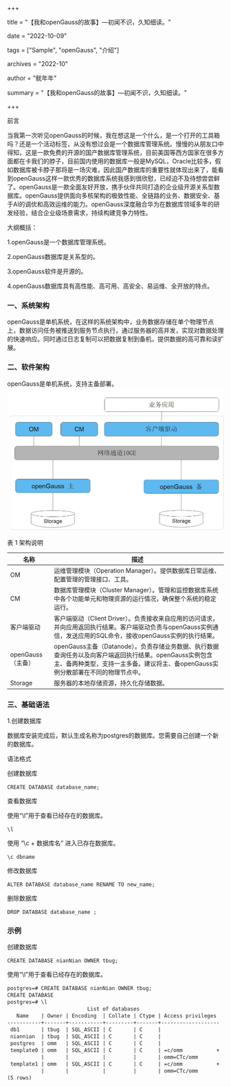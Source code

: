 +++

title = "【我和openGauss的故事】—初闻不识，久知细读。"

date = "2022-10-09"

tags = ["Sample", "openGauss", "介绍"]

archives = "2022-10"

author = "鱿年年"

summary = "【我和openGauss的故事】—初闻不识，久知细读。"

+++

前言

当我第一次听见openGauss的时候，我在想这是一个什么，是一个打开的工具箱吗？还是一个活动标签，从没有想过会是一个数据库管理系统。慢慢的从朋友口中得知，这是一款免费的开源的国产数据库管理系统，目前美国等西方国家在很多方面都在卡我们的脖子，目前国内使用的数据库一般是MySQL，Oracle比较多，假如数据库被卡脖子那将是一场灾难，因此国产数据库的重要性就体现出来了，能看到openGauss这样一款优秀的数据库系统我感到很欣慰，已经迫不及待想尝尝鲜了。openGauss是一款全面友好开放，携手伙伴共同打造的企业级开源关系型数据库。openGauss提供面向多核架构的极致性能、全链路的业务、数据安全、基于AI的调优和高效运维的能力。openGauss深度融合华为在数据库领域多年的研发经验，结合企业级场景需求，持续构建竞争力特性。

大纲概括：

1.openGauss是一个数据库管理系统。

2.openGauss数据库是关系型的。

3.openGauss软件是开源的。

4.openGauss数据库具有高性能、高可用、高安全、易运维、全开放的特点。

### 一、系统架构

openGauss是单机系统，在这样的系统架构中，业务数据存储在单个物理节点上，数据访问任务被推送到服务节点执行，通过服务器的高并发，实现对数据处理的快速响应。同时通过日志复制可以把数据复制到备机，提供数据的高可靠和读扩展。

### 二、软件架构

openGauss是单机系统，支持主备部署。
![输入图片说明](../../../../%E5%BE%AE%E4%BF%A1%E6%88%AA%E5%9B%BE_20221009220109.png)

表 1 架构说明

| 名称  | 描述  |
|---|---|
| OM  |  运维管理模块（Operation Manager）。提供数据库日常运维、配置管理的管理接口、工具。 |
| CM  |  数据库管理模块（Cluster Manager）。管理和监控数据库系统中各个功能单元和物理资源的运行情况，确保整个系统的稳定运行。 |
| 客户端驱动  | 客户端驱动（Client Driver）。负责接收来自应用的访问请求，并向应用返回执行结果。客户端驱动负责与openGauss实例通信，发送应用的SQL命令，接收openGauss实例的执行结果。  |
| openGauss（主备） | openGauss主备（Datanode）。负责存储业务数据、执行数据查询任务以及向客户端返回执行结果。openGauss实例包含主、备两种类型，支持一主多备。建议将主、备openGauss实例分散部署在不同的物理节点中。  |
| Storage  |  服务器的本地存储资源，持久化存储数据。 |

### 三、基础语法

1.创建数据库

数据库安装完成后，默认生成名称为postgres的数据库。您需要自己创建一个新的数据库。

语法格式

创建数据库

```
CREATE DATABASE database_name;
```
查看数据库

使用“\l”用于查看已经存在的数据库。

```
\l
```
使用 “\c + 数据库名” 进入已存在数据库。

```
\c dbname
```
修改数据库

```
ALTER DATABASE database_name RENAME TO new_name;
```
删除数据库

```
DROP DATABASE database_name ;
```
### 示例

创建数据库

```
CREATE DATABASE nianNian OWNER tbug;
```
使用“\l”用于查看已经存在的数据库。


```
postgres=# CREATE DATABASE nianNian OWNER tbug;
CREATE DATABASE
postgres=# \l
                          List of databases
   Name    | Owner | Encoding  | Collate | Ctype | Access privileges 
-----------+-------+-----------+---------+-------+-------------------
 db1       | tbug  | SQL_ASCII | C       | C     | 
 niannian  | tbug  | SQL_ASCII | C       | C     | 
 postgres  | omm   | SQL_ASCII | C       | C     | 
 template0 | omm   | SQL_ASCII | C       | C     | =c/omm           +
           |       |           |         |       | omm=CTc/omm
 template1 | omm   | SQL_ASCII | C       | C     | =c/omm           +
           |       |           |         |       | omm=CTc/omm
(5 rows)

```

